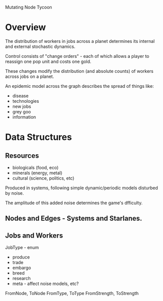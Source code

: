 Mutating Node Tycoon


Overview
========

The distribution of workers in jobs across a planet determines its internal and external stochastic dynamics.

Control consists of "change orders" - each of which allows a player to reassign one pop unit and costs one gold.

These changes modify the distribution (and absolute counts) of workers across jobs on a planet.

An epidemic model across the graph describes the spread of things like:
  * disease
  * technologies
  * new jobs
  * grey goo
  * information


Data Structures
=====

Resources
----
  
  * biologicals (food, eco)
  * minerals (energy, metal)
  * cultural (science, politics, etc)
 


Produced in systems, following simple dynamic/periodic models disturbed by noise.

The amplitude of this added noise determines the game's dfficulty.



Nodes and Edges - Systems and Starlanes.
----


Jobs and Workers
-----

JobType - enum
  * produce
  * trade
  * embargo
  * breed
  * research
  * meta - affect noise models, etc?

FromNode, ToNode
FromType, ToType
FromStrength, ToStrength





